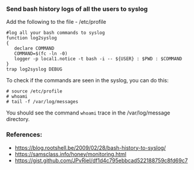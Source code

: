 ### Send bash history logs of all the users to syslog
Add the following to the file - /etc/profile
```
#log all your bash commands to syslog
function log2syslog
{
   declare COMMAND
   COMMAND=$(fc -ln -0)
   logger -p local1.notice -t bash -i -- ${USER} : $PWD : $COMMAND
}
trap log2syslog DEBUG
```
To check if the commands are seen in the syslog, you can do this:
```
# source /etc/profile
# whoami
# tail -f /var/log/messages
```
You should see the command ```whoami``` trace in the /var/log/message directory.

### References:
* https://blog.rootshell.be/2009/02/28/bash-history-to-syslog/
* https://samsclass.info/honey/monitoring.html
* https://gist.github.com/JPvRiel/df1d4c795ebbcad522188759c8fd69c7
